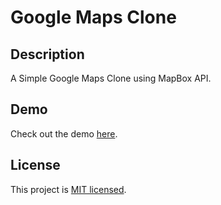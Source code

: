 # Google Maps Clone

## Description

A Simple Google Maps Clone using MapBox API.

## Demo

Check out the demo [here](https://arijit1000.github.io/Google-Maps-Clone/).

## License

This project is [MIT licensed](LICENSE).
